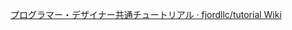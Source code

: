 [プログラマー・デザイナー共通チュートリアル · fjordllc/tutorial Wiki](https://github.com/fjordllc/tutorial/wiki/%E3%83%97%E3%83%AD%E3%82%B0%E3%83%A9%E3%83%9E%E3%83%BC%E3%83%BB%E3%83%87%E3%82%B6%E3%82%A4%E3%83%8A%E3%83%BC%E5%85%B1%E9%80%9A%E3%83%81%E3%83%A5%E3%83%BC%E3%83%88%E3%83%AA%E3%82%A2%E3%83%AB)
